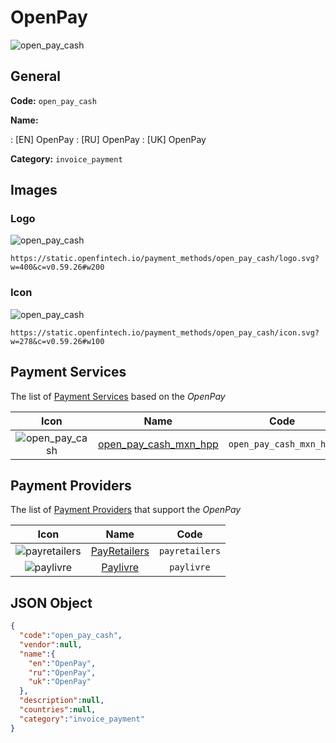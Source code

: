 
# OpenPay 
![open_pay_cash](https://static.openfintech.io/payment_methods/open_pay_cash/logo.svg?w=400&c=v0.59.26#w200)  

## General 
**Code:** `open_pay_cash` 
 
**Name:** 
 
:	[EN] OpenPay 
:	[RU] OpenPay 
:	[UK] OpenPay 
 
**Category:** `invoice_payment` 
 

## Images 

### Logo 
![open_pay_cash](https://static.openfintech.io/payment_methods/open_pay_cash/logo.svg?w=400&c=v0.59.26#w200)  

```
https://static.openfintech.io/payment_methods/open_pay_cash/logo.svg?w=400&c=v0.59.26#w200
```  

### Icon 
![open_pay_cash](https://static.openfintech.io/payment_methods/open_pay_cash/icon.svg?w=278&c=v0.59.26#w100)  

```
https://static.openfintech.io/payment_methods/open_pay_cash/icon.svg?w=278&c=v0.59.26#w100
```  

## Payment Services 
 
The list of [Payment Services](/payment-services/) based on the _OpenPay_ 

|Icon|Name|Code| 
|:---:|:---:|:---:| 
|![open_pay_cash](https://static.openfintech.io/payment_methods/open_pay_cash/icon.svg?w=278&c=v0.59.26#w100) |[open_pay_cash_mxn_hpp](/payment-services/open_pay_cash_mxn_hpp/)|`open_pay_cash_mxn_hpp`| 
 

## Payment Providers 
 
The list of [Payment Providers](/payment-providers/) that support the _OpenPay_ 

|Icon|Name|Code| 
|:---:|:---:|:---:| 
|![payretailers](https://static.openfintech.io/payment_providers/payretailers/icon.svg?w=278&c=v0.59.26#w100) |[PayRetailers](/payment-providers/payretailers/)|`payretailers`| 
|![paylivre](https://static.openfintech.io/payment_providers/paylivre/icon.png?w=278&c=v0.59.26#w100) |[Paylivre](/payment-providers/paylivre/)|`paylivre`| 
 

## JSON Object 

```json
{
  "code":"open_pay_cash",
  "vendor":null,
  "name":{
    "en":"OpenPay",
    "ru":"OpenPay",
    "uk":"OpenPay"
  },
  "description":null,
  "countries":null,
  "category":"invoice_payment"
}
```  
